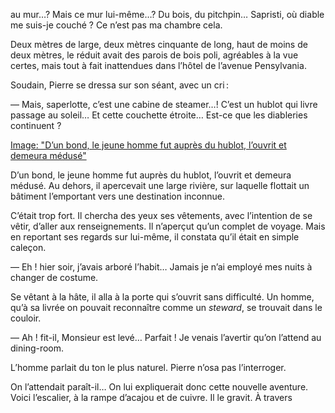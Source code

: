 au mur…? Mais ce mur lui-même…? Du bois, du pitchpin… Sapristi, où diable me suis-je couché ? Ce n’est pas ma chambre cela.

Deux mètres de large, deux mètres cinquante de long, haut de moins de deux mètres, le réduit avait des parois de bois poli, agréables à la vue certes, mais tout à fait inattendues dans l’hôtel de l’avenue Pensylvania.

Soudain, Pierre se dressa sur son séant, avec un cri :

— Mais, saperlotte, c’est une cabine de steamer…! C’est un hublot qui livre passage au soleil… Et cette couchette étroite… Est-ce que les diableries continuent ?

[Image: "D’un bond, le jeune homme fut auprès du hublot, l’ouvrit et demeura médusé"](../images/1-page-315.JPG)

D’un bond, le jeune homme fut auprès du hublot, l’ouvrit et demeura médusé. Au dehors, il apercevait une large rivière, sur laquelle flottait un bâtiment l’emportant vers une destination inconnue.

C’était trop fort. Il chercha des yeux ses vêtements, avec l’intention de se vêtir, d’aller aux renseignements. Il n’aperçut qu’un complet de voyage. Mais en reportant ses regards sur lui-même, il constata qu’il était en simple caleçon.

— Eh ! hier soir, j’avais arboré l’habit… Jamais je n’ai employé mes nuits à changer de costume.

Se vêtant à la hâte, il alla à la porte qui s’ouvrit sans difficulté. Un homme, qu’à sa livrée on pouvait reconnaître comme un _steward_, se trouvait dans le couloir.

— Ah ! fit-il, Monsieur est levé… Parfait ! Je venais l’avertir qu’on l’attend au dining-room.

L’homme parlait du ton le plus naturel. Pierre n’osa pas l’interroger.

On l’attendait paraît-il… On lui expliquerait donc cette nouvelle aventure. Voici l’escalier, à la rampe d’acajou et de cuivre. Il le gravit. À travers
